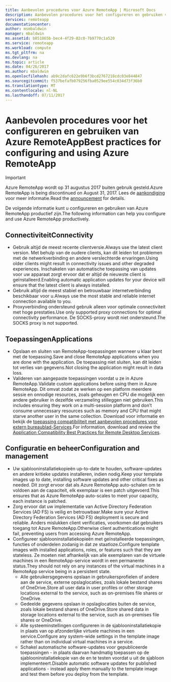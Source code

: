 ```yaml
---
title: Aanbevolen procedures voor Azure RemoteApp | Microsoft Docs
description: Aanbevolen procedures voor het configureren en gebruiken van Azure RemoteApp.
services: remoteapp
documentationcenter: 
author: msmbaldwin
manager: mbaldwin
ms.assetid: b851865b-bec4-4f29-82c0-7b9770c1a520
ms.service: remoteapp
ms.workload: compute
ms.tgt_pltfrm: na
ms.devlang: na
ms.topic: article
ms.date: 04/26/2017
ms.author: mbaldwin
ms.openlocfilehash: ab9c2dafc622e9b6f3bcd2767218cdc03e844847
ms.sourcegitcommit: f537befafb079256fba0529ee554c034d73f36b0
ms.translationtype: MT
ms.contentlocale: nl-NL
ms.lasthandoff: 07/11/2017
---
```

# <a name="best-practices-for-configuring-and-using-azure-remoteapp"></a><span data-ttu-id="8e9b3-103">Aanbevolen procedures voor het configureren en gebruiken van Azure RemoteApp</span><span class="sxs-lookup"><span data-stu-id="8e9b3-103">Best practices for configuring and using Azure RemoteApp</span></span>
> [!IMPORTANT]
> <span data-ttu-id="8e9b3-104">Azure RemoteApp wordt op 31 augustus 2017 buiten gebruik gesteld.</span><span class="sxs-lookup"><span data-stu-id="8e9b3-104">Azure RemoteApp is being discontinued on August 31, 2017.</span></span> <span data-ttu-id="8e9b3-105">Lees de [aankondiging](https://blogs.technet.microsoft.com/enterprisemobility/2016/08/12/application-remoting-and-the-cloud/) voor meer informatie.</span><span class="sxs-lookup"><span data-stu-id="8e9b3-105">Read the [announcement](https://blogs.technet.microsoft.com/enterprisemobility/2016/08/12/application-remoting-and-the-cloud/) for details.</span></span>
> 
> 

<span data-ttu-id="8e9b3-106">De volgende informatie kunt u configureren en gebruiken van Azure RemoteApp productief zijn.</span><span class="sxs-lookup"><span data-stu-id="8e9b3-106">The following information can help you configure and use Azure RemoteApp productively.</span></span>

## <a name="connectivity"></a><span data-ttu-id="8e9b3-107">Connectiviteit</span><span class="sxs-lookup"><span data-stu-id="8e9b3-107">Connectivity</span></span>
* <span data-ttu-id="8e9b3-108">Gebruik altijd de meest recente clientversie.</span><span class="sxs-lookup"><span data-stu-id="8e9b3-108">Always use the latest client version.</span></span> <span data-ttu-id="8e9b3-109">Met behulp van de oudere clients, kan dit leiden tot problemen met de netwerkverbinding en andere verslechterde ervaringen.</span><span class="sxs-lookup"><span data-stu-id="8e9b3-109">Using older clients might result in connectivity issues and other degraded experiences.</span></span> <span data-ttu-id="8e9b3-110">Inschakelen van automatische toepassing van updates voor uw apparaat zorgt ervoor dat er altijd de nieuwste client is geïnstalleerd.</span><span class="sxs-lookup"><span data-stu-id="8e9b3-110">Enabling automatic application updates for your device will ensure that the latest client is always installed.</span></span>
* <span data-ttu-id="8e9b3-111">Gebruik altijd de meest stabiel en betrouwbaar internetverbinding beschikbaar voor u.</span><span class="sxs-lookup"><span data-stu-id="8e9b3-111">Always use the most stable and reliable internet connection available to you.</span></span>  
* <span data-ttu-id="8e9b3-112">Proxyverbinding ondersteund gebruik alleen voor optimale connectiviteit met hoge prestaties.</span><span class="sxs-lookup"><span data-stu-id="8e9b3-112">Use only supported proxy connections for optimal connectivity performance.</span></span>  <span data-ttu-id="8e9b3-113">De SOCKS-proxy wordt niet ondersteund.</span><span class="sxs-lookup"><span data-stu-id="8e9b3-113">The SOCKS proxy is not supported.</span></span>

## <a name="applications"></a><span data-ttu-id="8e9b3-114">Toepassingen</span><span class="sxs-lookup"><span data-stu-id="8e9b3-114">Applications</span></span>
* <span data-ttu-id="8e9b3-115">Opslaan en sluiten van RemoteApp-toepassingen wanneer u klaar bent met de toepassing.</span><span class="sxs-lookup"><span data-stu-id="8e9b3-115">Save and close RemoteApp applications when you are done with the application.</span></span> <span data-ttu-id="8e9b3-116">De toepassing niet sluiten, kan dit leiden tot verlies van gegevens.</span><span class="sxs-lookup"><span data-stu-id="8e9b3-116">Not closing the application might result in data loss.</span></span>
* <span data-ttu-id="8e9b3-117">Valideren van aangepaste toepassingen voordat u ze in Azure RemoteApp.</span><span class="sxs-lookup"><span data-stu-id="8e9b3-117">Validate custom applications before using them in Azure RemoteApp.</span></span> <span data-ttu-id="8e9b3-118">Dit omvat zodat ze werken op een platform meerdere sessie en onnodige resources, zoals geheugen en CPU die mogelijk een andere gebruiker in dezelfde verzameling stilleggen niet gebruiken.</span><span class="sxs-lookup"><span data-stu-id="8e9b3-118">This includes ensuring they work on a multi-session platform and don’t consume unnecessary resources such as memory and CPU that might starve another user in the same collection.</span></span> <span data-ttu-id="8e9b3-119">Download voor informatie en bekijk de [toepassing compatibiliteit met aanbevolen procedures voor extern bureaublad-Services](http://www.dabcc.com/resources/Application%20Compatibility%20Best%20Practices%20for%20Remote%20Desktop%20Services.pdf).</span><span class="sxs-lookup"><span data-stu-id="8e9b3-119">For information, download and review the [Application Compatibility Best Practices for Remote Desktop Services](http://www.dabcc.com/resources/Application%20Compatibility%20Best%20Practices%20for%20Remote%20Desktop%20Services.pdf).</span></span>

## <a name="configuration-and-management"></a><span data-ttu-id="8e9b3-120">Configuratie en beheer</span><span class="sxs-lookup"><span data-stu-id="8e9b3-120">Configuration and management</span></span>
* <span data-ttu-id="8e9b3-121">Uw sjablooninstallatiekopieën up-to-date te houden, software-updates en andere kritieke updates installeren, indien nodig.</span><span class="sxs-lookup"><span data-stu-id="8e9b3-121">Keep your template images up to date, installing software updates and other critical fixes as needed.</span></span> <span data-ttu-id="8e9b3-122">Dit zorgt ervoor dat als Azure RemoteApp auto-schalen om te voldoen aan de capaciteit, elk exemplaar is een patch uitgevoerd.</span><span class="sxs-lookup"><span data-stu-id="8e9b3-122">This ensures that as Azure RemoteApp auto-scales to meet your capacity, each instance is patched.</span></span>  
* <span data-ttu-id="8e9b3-123">Zorg ervoor dat uw implementatie van Active Directory Federation Services (AD FS) is veilig en betrouwbaar.</span><span class="sxs-lookup"><span data-stu-id="8e9b3-123">Make sure your Active Directory Federation Services (AD FS) deployment is secure and reliable.</span></span> <span data-ttu-id="8e9b3-124">Anders mislukken client verificaties, voorkomen dat gebruikers toegang tot Azure RemoteApp.</span><span class="sxs-lookup"><span data-stu-id="8e9b3-124">Otherwise client authentications might fail, preventing users from accessing Azure RemoteApp.</span></span>
* <span data-ttu-id="8e9b3-125">Configureer sjablooninstallatiekopieën met geïnstalleerde toepassingen, functies of onderdelen zodanig in dat ze staatloze.</span><span class="sxs-lookup"><span data-stu-id="8e9b3-125">Configure template images with installed applications, roles, or features such that they are stateless.</span></span> <span data-ttu-id="8e9b3-126">Ze moeten niet afhankelijk van alle exemplaren van de virtuele machines in een RemoteApp-service wordt in een permanente status.</span><span class="sxs-lookup"><span data-stu-id="8e9b3-126">They should not rely on any instances of the virtual machines in a RemoteApp service being in a persistent state.</span></span>
  * <span data-ttu-id="8e9b3-127">Alle gebruikersgegevens opslaan in gebruikersprofielen of andere aan de service, externe opslaglocaties, zoals lokale bestand shares of OneDrive.</span><span class="sxs-lookup"><span data-stu-id="8e9b3-127">Store all user data in user profiles or other storage locations external to the service, such as on-premises file shares or OneDrive.</span></span>
  * <span data-ttu-id="8e9b3-128">Gedeelde gegevens opslaan in opslaglocaties buiten de service, zoals lokale bestand shares of OneDrive.</span><span class="sxs-lookup"><span data-stu-id="8e9b3-128">Store shared data in storage locations external to the service, such as on-premises file shares or OneDrive.</span></span>
  * <span data-ttu-id="8e9b3-129">Alle systeeminstellingen configureren in de sjablooninstallatiekopie in plaats van op afzonderlijke virtuele machines in een service.</span><span class="sxs-lookup"><span data-stu-id="8e9b3-129">Configure any system-wide settings in the template image rather than on individual virtual machines in a service.</span></span>
  * <span data-ttu-id="8e9b3-130">Schakel automatische software-updates voor gepubliceerde toepassingen - in plaats daarvan handmatig toepassen op de sjablooninstallatiekopie van de en te testen voordat u uit de sjabloon implementeert.</span><span class="sxs-lookup"><span data-stu-id="8e9b3-130">Disable automatic software updates for published applications - instead apply them manually to the template image and test them before you deploy  from the template.</span></span>

